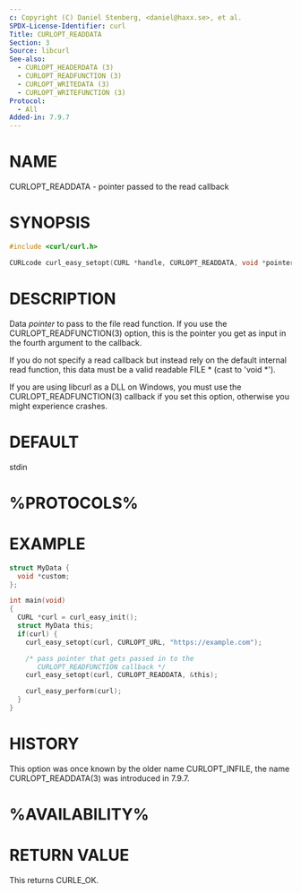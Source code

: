 ```yaml
---
c: Copyright (C) Daniel Stenberg, <daniel@haxx.se>, et al.
SPDX-License-Identifier: curl
Title: CURLOPT_READDATA
Section: 3
Source: libcurl
See-also:
  - CURLOPT_HEADERDATA (3)
  - CURLOPT_READFUNCTION (3)
  - CURLOPT_WRITEDATA (3)
  - CURLOPT_WRITEFUNCTION (3)
Protocol:
  - All
Added-in: 7.9.7
---
```


# NAME

CURLOPT_READDATA - pointer passed to the read callback

# SYNOPSIS

~~~c
#include <curl/curl.h>

CURLcode curl_easy_setopt(CURL *handle, CURLOPT_READDATA, void *pointer);
~~~

# DESCRIPTION

Data *pointer* to pass to the file read function. If you use the
CURLOPT_READFUNCTION(3) option, this is the pointer you get as input in
the fourth argument to the callback.

If you do not specify a read callback but instead rely on the default internal
read function, this data must be a valid readable FILE * (cast to 'void *').

If you are using libcurl as a DLL on Windows, you must use the
CURLOPT_READFUNCTION(3) callback if you set this option, otherwise you
might experience crashes.

# DEFAULT

stdin

# %PROTOCOLS%

# EXAMPLE

~~~c
struct MyData {
  void *custom;
};

int main(void)
{
  CURL *curl = curl_easy_init();
  struct MyData this;
  if(curl) {
    curl_easy_setopt(curl, CURLOPT_URL, "https://example.com");

    /* pass pointer that gets passed in to the
       CURLOPT_READFUNCTION callback */
    curl_easy_setopt(curl, CURLOPT_READDATA, &this);

    curl_easy_perform(curl);
  }
}
~~~

# HISTORY

This option was once known by the older name CURLOPT_INFILE, the name
CURLOPT_READDATA(3) was introduced in 7.9.7.

# %AVAILABILITY%

# RETURN VALUE

This returns CURLE_OK.

